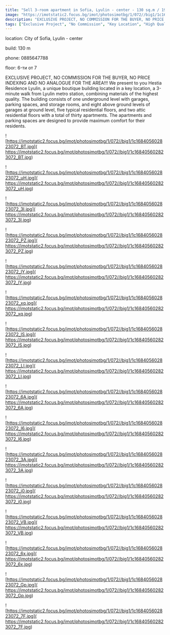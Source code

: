 ```yaml
---
title: "Sell 3-room apartment in Sofia, Lyulin - center - 130 sq.m / 190904 EUR :: imot.bg Advertisement"
image: "https://imotstatic2.focus.bg/imot/photosimotbg/1/072//big1/1c168405602823072_pX.jpg"
description: "EXCLUSIVE PROJECT, NO COMMISSION FOR THE BUYER, NO PRICE INDEXING AND NO ANALOGUE FOR THE AREA!!! We present to you Hestia Residence Lyulin, a unique boutique building located in a key location, a 3-minute walk from Lyulin metro station, combining materials of the highest quality. The building consists of one underground level with garages, parking spaces, and storage rooms, and eight above ground levels of garages at ground level, five typical residential floors, and two attic residential floors with a total of thirty apartments. The apartments and parking spaces are designed to provide maximum comfort for their residents."
tags: ["Exclusive Project", "No Commission", "Key Location", "High Quality Materials", "Garages", "Parking Spaces", "Storage Rooms", "Maximum Comfort"]
---
```


location: City of Sofia, Lyulin - center

build: 130 m

phone: 0885647788

floor: 6-ти от 7

EXCLUSIVE PROJECT, NO COMMISSION FOR THE BUYER, NO PRICE INDEXING AND NO ANALOGUE FOR THE AREA!!! We present to you Hestia Residence Lyulin, a unique boutique building located in a key location, a 3-minute walk from Lyulin metro station, combining materials of the highest quality. The building consists of one underground level with garages, parking spaces, and storage rooms, and eight above ground levels of garages at ground level, five typical residential floors, and two attic residential floors with a total of thirty apartments. The apartments and parking spaces are designed to provide maximum comfort for their residents.


![https://imotstatic2.focus.bg/imot/photosimotbg/1/072//big1/1c168405602823072_BT.jpg]( https://imotstatic2.focus.bg/imot/photosimotbg/1/072//big1/1c168405602823072_BT.jpg)


![https://imotstatic2.focus.bg/imot/photosimotbg/1/072//big1/1c168405602823072_uH.jpg]( https://imotstatic2.focus.bg/imot/photosimotbg/1/072//big1/1c168405602823072_uH.jpg)


![https://imotstatic2.focus.bg/imot/photosimotbg/1/072//big1/1c168405602823072_3I.jpg]( https://imotstatic2.focus.bg/imot/photosimotbg/1/072//big1/1c168405602823072_3I.jpg)


![https://imotstatic2.focus.bg/imot/photosimotbg/1/072//big1/1c168405602823072_PZ.jpg]( https://imotstatic2.focus.bg/imot/photosimotbg/1/072//big1/1c168405602823072_PZ.jpg)


![https://imotstatic2.focus.bg/imot/photosimotbg/1/072//big1/1c168405602823072_lY.jpg]( https://imotstatic2.focus.bg/imot/photosimotbg/1/072//big1/1c168405602823072_lY.jpg)


![https://imotstatic2.focus.bg/imot/photosimotbg/1/072//big1/1c168405602823072_xq.jpg]( https://imotstatic2.focus.bg/imot/photosimotbg/1/072//big1/1c168405602823072_xq.jpg)


![https://imotstatic2.focus.bg/imot/photosimotbg/1/072//big1/1c168405602823072_lS.jpg]( https://imotstatic2.focus.bg/imot/photosimotbg/1/072//big1/1c168405602823072_lS.jpg)


![https://imotstatic2.focus.bg/imot/photosimotbg/1/072//big1/1c168405602823072_Ll.jpg]( https://imotstatic2.focus.bg/imot/photosimotbg/1/072//big1/1c168405602823072_Ll.jpg)


![https://imotstatic2.focus.bg/imot/photosimotbg/1/072//big1/1c168405602823072_6A.jpg]( https://imotstatic2.focus.bg/imot/photosimotbg/1/072//big1/1c168405602823072_6A.jpg)


![https://imotstatic2.focus.bg/imot/photosimotbg/1/072//big1/1c168405602823072_l6.jpg]( https://imotstatic2.focus.bg/imot/photosimotbg/1/072//big1/1c168405602823072_l6.jpg)


![https://imotstatic2.focus.bg/imot/photosimotbg/1/072//big1/1c168405602823072_3A.jpg]( https://imotstatic2.focus.bg/imot/photosimotbg/1/072//big1/1c168405602823072_3A.jpg)


![https://imotstatic2.focus.bg/imot/photosimotbg/1/072//big1/1c168405602823072_i0.jpg]( https://imotstatic2.focus.bg/imot/photosimotbg/1/072//big1/1c168405602823072_i0.jpg)


![https://imotstatic2.focus.bg/imot/photosimotbg/1/072//big1/1c168405602823072_VB.jpg]( https://imotstatic2.focus.bg/imot/photosimotbg/1/072//big1/1c168405602823072_VB.jpg)


![https://imotstatic2.focus.bg/imot/photosimotbg/1/072//big1/1c168405602823072_6x.jpg]( https://imotstatic2.focus.bg/imot/photosimotbg/1/072//big1/1c168405602823072_6x.jpg)


![https://imotstatic2.focus.bg/imot/photosimotbg/1/072//big1/1c168405602823072_Gp.jpg]( https://imotstatic2.focus.bg/imot/photosimotbg/1/072//big1/1c168405602823072_Gp.jpg)


![https://imotstatic2.focus.bg/imot/photosimotbg/1/072//big1/1c168405602823072_7F.jpg]( https://imotstatic2.focus.bg/imot/photosimotbg/1/072//big1/1c168405602823072_7F.jpg)


